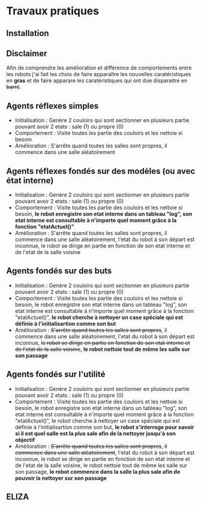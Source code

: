 # Travaux pratiques 

## Installation

## Disclaimer 
Afin de comprendre les amélioration et différence de comportements entre les robots j'ai fait les choix de faire apparaître les nouvelles caratéristiques en **gras** et de faire apparare les caratéristiques qui ont due disparaitre en ~~barré~~.

## Agents réflexes simples
- Initialisation : Genère 2 couloirs qui sont sectionner en plusieurs partie pouvant avoir 2 etats : sale (1) ou propre (0)
- Comportement : Visite toutes les partie des couloirs et les nettoie si besoin
- Amélioration : S'arrête quand toutes les salles sont propres, il commence dans une salle aléatoirement

## Agents réflexes fondés sur des modèles (ou avec état interne)
- Initialisation : Genère 2 couloirs qui sont sectionner en plusieurs partie pouvant avoir 2 etats : sale (1) ou propre (0)
- Comportement : Visite toutes les partie des couloirs et les nettoie si besoin, **le robot enregistre son etat interne dans un tableau "log", son etat interne est consultable à n'importe quel moment grâce à la fonction "etatActuel()"**
- Amélioration : S'arrête quand toutes les salles sont propres, il commence dans une salle aléatoirement, l'etat du robot à son départ est inconnue, le robot se dirige en partie en fonction de son etat interne et de l'etat de la salle voisine

## Agents fondés sur des buts
- Initialisation : Genère 2 couloirs qui sont sectionner en plusieurs partie pouvant avoir 2 etats : sale (1) ou propre (0)
- Comportement : Visite toutes les partie des couloirs et les nettoie si besoin, le robot enregistre son etat interne dans un tableau "log", son etat interne est consultable à n'importe quel moment grâce à la fonction "etatActuel()", **le robot cherche à nettoyer un case spéciale qui est définie à l'initialisartion comme son but**
- Amélioration : ~~S'arrête quand toutes les salles sont propres~~, il commence dans une salle aléatoirement, l'etat du robot à son départ est inconnue, ~~le robot se dirige en partie en fonction de son etat interne et de l'etat de la salle voisine~~, **le robot nettoie tout de même les salle sur son passage**

## Agents fondés sur l'utilité
- Initialisation : Genère 2 couloirs qui sont sectionner en plusieurs partie pouvant avoir 2 etats : sale (1) ou propre (0)
- Comportement : Visite toutes les partie des couloirs et les nettoie si besoin, le robot enregistre son etat interne dans un tableau "log", son etat interne est consultable à n'importe quel moment grâce à la fonction "etatActuel()", le robot cherche à nettoyer un case spéciale qui est définie à l'initialisartion comme son but, **le robot s'interroge pour savoir si il est quel salle est la plus sale afin  de la nettoyer jusqu'à son objectif**
- Amélioration : ~~S'arrête quand toutes les salles sont propres~~, ~~il commence dans une salle aléatoirement~~, l'etat du robot à son départ est inconnue, le robot se dirige en partie en fonction de son etat interne et de l'etat de la salle voisine, le robot nettoie tout de même les salle sur son passage, **le robot commence dans la salle la plus sale afin de pouvoir la nettoyer sur son passage**

## ELIZA